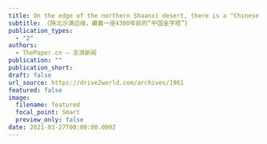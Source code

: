 ```yaml
---
title: On the edge of the northern Shaanxi desert, there is a "Chinese Pyramid" 4300 years ago.
subtitle: 《陕北沙漠边缘，藏着一座4300年前的“中国金字塔”》
publication_types:
  - "2"
authors:
  - ThePaper.cn — 澎湃新闻
publication: ""
publication_short: 
draft: false
url_source: https://drive2world.com/archives/1961
featured: false
image:
  filename: featured
  focal_point: Smart
  preview_only: false
date: 2021-03-27T00:00:00.000Z
---
```


